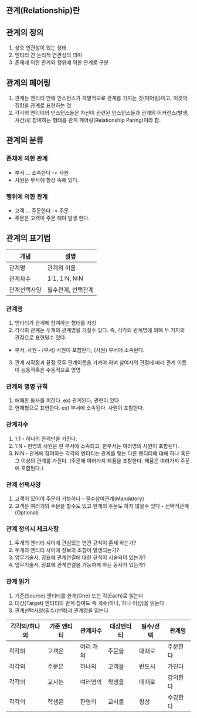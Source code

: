 ## 관계(Relationship)란

## 관계의 정의 
1. 상호 연관성이 있는 상태
2. 엔티티 간 논리적 연관성의 의미
3. 존재에 의한 관계와 행위에 의한 관계로 구분

## 관계의 페어링
1. 관계는 엔티티 안에 인스턴스가 개별적으로 관계를 가지는 것(페어링)이고, 이것의 집합을 관계로 표현하는 것
2. 각각의 엔티티의 인스턴스들은 자신이 관련된 인스턴스들과 관계의 어커런스(발생,사건)로 참여하는 형태를 관계 페어링(Relationship Paring)이라 함.

## 관계의 분류

### 존재에 의한 관계
* 부서 ... 소속한다 -< 사원
* 사원은 부서에 항상 속해 있다.

### 행위에 의한 관계
* 고객 ... 주문한다 -< 주문
* 주문은 고객이 주문 해야 발생 한다.

## 관계의 표기법

|개념|설명|
---|---
|관계명|관계의 이름|
|관계차수|1:1, 1:N, N:N|
|관계선택사양|필수관계, 선택관계|

### 관계명
1. 엔티티가 관계에 참여하는 형태를 지칭
2. 각각의 관계는 두개의 관계명을 가질수 있다. 즉, 각각의 관계명에 의해 두 가지의 관점으로 표현될수 있다.
* 부서, 사원 - (부서) 사원이 포함한다, (사원) 부서에 소속된다.
3. 관계 시작점과 끝점 모두 관계이름을 가져야 하며 참여자의 관점에 따라 관계 이름이 능동적혹은 수동적으로 명명

### 관계의 명명 규칙
1. 애매한 동사를 피한다. ex) 관계된다, 관련이 있다
2. 현재형으로 표현한다. ex) 부서에 소속된다. 사원이 포함한다.

### 관계차수
1. 1:1 - 하나의 관계만을 가진다.
2. 1:N - 한명의 사원은 한 부서에 소속되고, 한부서는 여러명의 사원이 포함된다. 
3. N:N - 관계에 참여하는 각각의 엔티티는 관계를 맺는 다른 엔티티에 대해 하나 혹은 그 이상의 관계를 가진다. (주문에 여러가지 제품을 포함한다. 제품은 여러가지 주문에 포함된다.)

### 관계 선택사양
1. 고객이 있어야 주문이 가능하다 - 필수참여관계(Mandatory)
2. 고객은 여러개의 주문을 할수도 있고 한개의 주문도 하지 않을수 있다 - 선택적관계(Optional)

### 관계 정의시 체크사항
1. 두개의 엔티티 사이에 관심있는 연관 규칙이 존재 하는가?
2. 두개의 엔티티 사이에 정보의 조합이 발생되는가?
3. 업무기술서, 장표에 관계연결에 대한 규칙이 서술되어 있는가?
4. 업무기술서, 장표에 관계연결을 가능하게 하는 동사가 있는가?

### 관계 읽기
1. 기준(Source) 엔티티를 한개(One) 또는 각(Each)로 읽는다
2. 대상(Target) 엔티티의 관계 참여도 즉 개수(하나, 하나 이상)을 읽는다
3. 관계선택사양(필수/선택)과 관계명을 읽는다

|각각의/하나의|기준 엔티티|관계차수|대상엔티티|필수/선택|관계명
---|---|---|---|---|---
각각의|고객은|여러 개의|주문을|때때로|주문한다
각각의|주문은|하나의|고객을|반드시|가진다
각각의|교사는|여러명의|학생을|때때로|강의한다
각각의|학생은|한명의|교사를|항상|수강한다